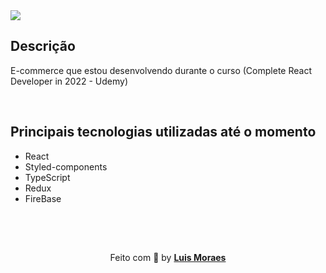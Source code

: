 <img src="https://ik.imagekit.io/meaid6cls2/crown-clothing/crown-clothing_h8ahZaY1o.png?ik-sdk-version=javascript-1.4.3&updatedAt=1665232048653" />

## Descrição

<p>E-commerce que estou desenvolvendo durante o curso (Complete React Developer in 2022 - Udemy)</p>

<br />

## Principais tecnologias utilizadas até o momento

- React
- Styled-components
- TypeScript
- Redux
- FireBase

<br />
<br />

<p align="center" style="padding-top: 15px;">Feito com 💜 by <strong><a href="https://www.linkedin.com/in/luismkm/" target="_blank">Luis Moraes</a></strong> </p>